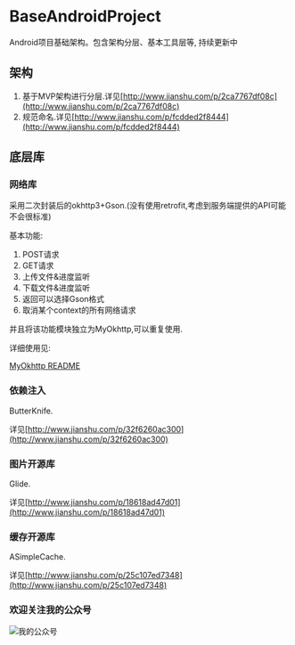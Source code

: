 # BaseAndroidProject
Android项目基础架构。包含架构分层、基本工具层等, 持续更新中

## 架构

1. 基于MVP架构进行分层.详见[http://www.jianshu.com/p/2ca7767df08c](http://www.jianshu.com/p/2ca7767df08c)
1. 规范命名.详见[http://www.jianshu.com/p/fcdded2f8444](http://www.jianshu.com/p/fcdded2f8444)

## 底层库

### 网络库

采用二次封装后的okhttp3+Gson.(没有使用retrofit,考虑到服务端提供的API可能不会很标准)

基本功能:

1. POST请求
1. GET请求
1. 上传文件&进度监听
1. 下载文件&进度监听
1. 返回可以选择Gson格式
1. 取消某个context的所有网络请求

并且将该功能模块独立为MyOkhttp,可以重复使用.

详细使用见:

[MyOkhttp README](https://github.com/tsy12321/BaseAndroidProject/tree/master/MyOkhttp)

### 依赖注入

ButterKnife.

详见[http://www.jianshu.com/p/32f6260ac300](http://www.jianshu.com/p/32f6260ac300)

### 图片开源库

Glide.

详见[http://www.jianshu.com/p/18618ad47d01](http://www.jianshu.com/p/18618ad47d01)

### 缓存开源库

ASimpleCache.

详见[http://www.jianshu.com/p/25c107ed7348](http://www.jianshu.com/p/25c107ed7348)


### 欢迎关注我的公众号

![我的公众号](http://upload-images.jianshu.io/upload_images/1594931-a5b65451c706c2cd.png?imageMogr2/auto-orient/strip%7CimageView2/2/w/1240)
